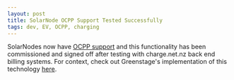 ```yaml
---
layout: post
title: SolarNode OCPP Support Tested Successfully
tags: dev, EV, OCPP, charging
---
```

SolarNodes now have [OCPP support](https://github.com/SolarNetwork/solarnetwork/wiki/SolarNode-OCPP) and this functionality has been commissioned and signed off after testing with charge.net.nz back end billing systems. For context, check out Greenstage's implementation of this technology [here](http://greenstage.co.nz/evcharging.html).
